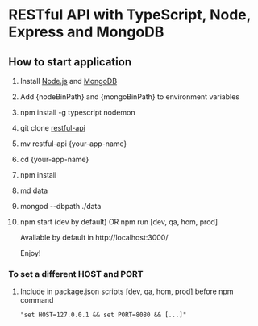 # RESTful API with TypeScript, Node, Express and MongoDB


## How to start application
1. Install [Node.js](http://nodejs.org/) and [MongoDB](https://www.mongodb.com/)
2. Add {nodeBinPath} and {mongoBinPath} to environment variables
3. npm install -g typescript nodemon
4. git clone [restful-api](https://github.com/diegomors/restful-api.git)
5. mv restful-api {your-app-name}
6. cd {your-app-name} 
7. npm install
8. md data
9. mongod --dbpath ./data
10. npm start (dev by default) OR npm run [dev, qa, hom, prod]

    Avaliable by default in http://localhost:3000/

    Enjoy!

### To set a different HOST and PORT
1. Include in package.json scripts [dev, qa, hom, prod] before npm command

    `
    "set HOST=127.0.0.1 && set PORT=8080 && [...]"
    `